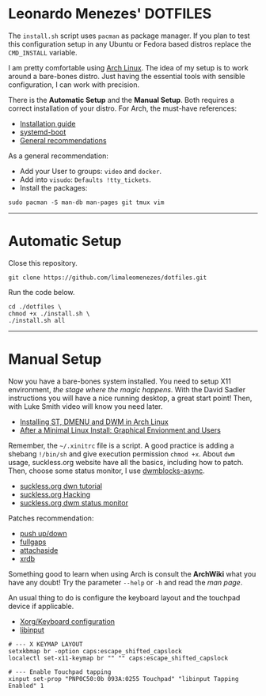 # Leonardo Menezes' DOTFILES

The `install.sh` script uses `pacman` as package manager. If you plan to
test this configuration setup in any Ubuntu or Fedora based distros
replace the `CMD_INSTALL` variable.

I am pretty comfortable using [Arch Linux](https://archlinux.org/). The
idea of my setup is to work around a bare-bones distro. Just having the
essential tools with sensible configuration, I can work with precision.

There is the **Automatic Setup** and the **Manual Setup**. Both requires
a correct installation of your distro. For Arch, the must-have
references:

- [Installation guide](https://wiki.archlinux.org/title/Installation_guide)
- [systemd-boot](https://wiki.archlinux.org/title/Systemd-boot)
- [General recommendations](https://wiki.archlinux.org/title/General_recommendations)

As a general recommendation:

- Add your User to groups: `video` and `docker`.
- Add into `visudo`: `Defaults !tty_tickets`.
- Install the packages:

```
sudo pacman -S man-db man-pages git tmux vim
```

---

# Automatic Setup

Close this repository.

```
git clone https://github.com/limaleomenezes/dotfiles.git
```

Run the code below.

```
cd ./dotfiles \
chmod +x ./install.sh \
./install.sh all
```

---

# Manual Setup

Now you have a bare-bones system installed. You need to setup X11
environment, *the stage where the magic happens*. With the David Sadler
instructions you will have a nice running desktop, a great start point!
Then, with Luke Smith video will know you need later.

- [Installing ST, DMENU and DWM in Arch Linux](https://davidtsadler.com/posts/arch/2020-08-17/installing-st-dmenu-dwm-in-arch-linux/)
- [After a Minimal Linux Install: Graphical Envionment and Users](https://youtu.be/nSHOb8YU9Gw?feature=shared)

Remember, the `~/.xinitrc` file is a script. A good practice is adding a
shebang `!/bin/sh` and give execution permission `chmod +x`. About `dwm`
usage, suckless.org website have all the basics, including how to patch.
Then, choose some status monitor, I use
[dwmblocks-async](https://github.com/UtkarshVerma/dwmblocks-async).

- [suckless.org dwn tutorial](https://dwm.suckless.org/tutorial/)
- [suckless.org Hacking](https://suckless.org/hacking/)
- [suckless.org dwm status monitor](https://dwm.suckless.org/status_monitor/)

Patches recommendation:

- [push up/down](https://dwm.suckless.org/patches/push/)
- [fullgaps](https://dwm.suckless.org/patches/fullgaps/)
- [attachaside](https://dwm.suckless.org/patches/attachaside/)
- [xrdb](https://dwm.suckless.org/patches/xrdb/)

Something good to learn when using Arch is consult the **ArchWiki** what you
have any doubt! Try the parameter `--help` or `-h` and read the *man
page*.

An usual thing to do is configure the keyboard layout and the touchpad
device if applicable.

- [Xorg/Keyboard configuration](https://wiki.archlinux.org/title/Xorg/Keyboard_configuration)
- [libinput](https://wiki.archlinux.org/title/Libinput)

```
# --- X KEYMAP LAYOUT
setxkbmap br -option caps:escape_shifted_capslock
localectl set-x11-keymap br "" "" caps:escape_shifted_capslock

# --- Enable Touchpad tapping
xinput set-prop "PNP0C50:0b 093A:0255 Touchpad" "libinput Tapping Enabled" 1
```
